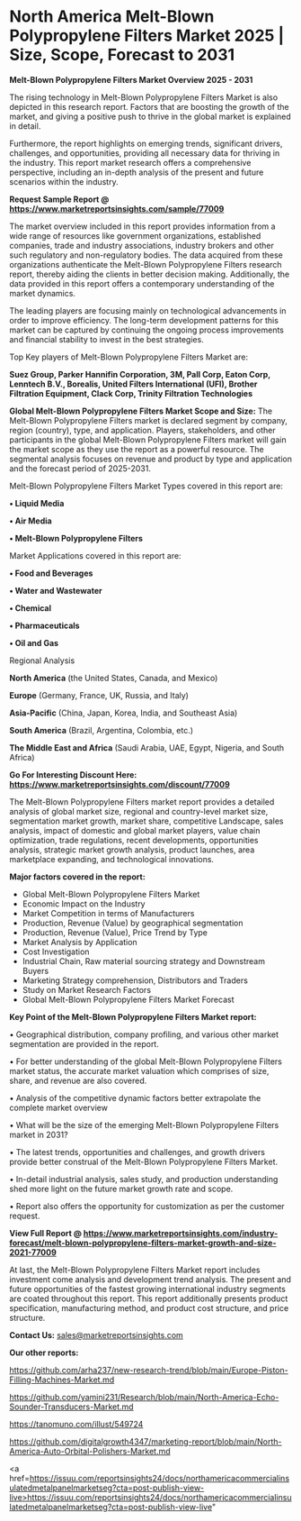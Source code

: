 # North America Melt-Blown Polypropylene Filters Market 2025 | Size, Scope, Forecast to 2031

<Strong> Melt-Blown Polypropylene Filters Market Overview 2025 - 2031</strong>

The rising technology in Melt-Blown Polypropylene Filters Market is also depicted in this research report. Factors that are boosting the growth of the market, and giving a positive push to thrive in the global market is explained in detail.

Furthermore, the report highlights on emerging trends, significant drivers, challenges, and opportunities, providing all necessary data for thriving in the industry. This report market research offers a comprehensive perspective, including an in-depth analysis of the present and future scenarios within the industry.

<strong>Request Sample Report @ <a href=https://www.marketreportsinsights.com/sample/77009>https://www.marketreportsinsights.com/sample/77009</a></strong>

The market overview included in this report provides information from a wide range of resources like government organizations, established companies, trade and industry associations, industry brokers and other such regulatory and non-regulatory bodies. The data acquired from these organizations authenticate the Melt-Blown Polypropylene Filters research report, thereby aiding the clients in better decision making. Additionally, the data provided in this report offers a contemporary understanding of the market dynamics.

The leading players are focusing mainly on technological advancements in order to improve efficiency. The long-term development patterns for this market can be captured by continuing the ongoing process improvements and financial stability to invest in the best strategies.

Top Key players of Melt-Blown Polypropylene Filters Market are:

<strong>Suez Group, Parker Hannifin Corporation, 3M, Pall Corp, Eaton Corp, Lenntech B.V., Borealis, United Filters International (UFI), Brother Filtration Equipment, Clack Corp, Trinity Filtration Technologies</strong>

<strong><b>Global Melt-Blown Polypropylene Filters Market Scope and Size:</b></strong>
The Melt-Blown Polypropylene Filters market is declared segment by company, region (country), type, and application. Players, stakeholders, and other participants in the global Melt-Blown Polypropylene Filters market will gain the market scope as they use the report as a powerful resource. The segmental analysis focuses on revenue and product by type and application and the forecast period of 2025-2031.

Melt-Blown Polypropylene Filters Market Types covered in this report are:

<strong>• Liquid Media

• Air Media

• Melt-Blown Polypropylene Filters</strong>

Market Applications covered in this report are:

<strong>• Food and Beverages

• Water and Wastewater

• Chemical

• Pharmaceuticals

• Oil and Gas</strong> 

Regional Analysis

<strong>North America</strong> (the United States, Canada, and Mexico)

<strong>Europe</strong> (Germany, France, UK, Russia, and Italy)

<strong>Asia-Pacific</strong> (China, Japan, Korea, India, and Southeast Asia)

<strong>South America</strong> (Brazil, Argentina, Colombia, etc.)

<strong>The Middle East and Africa</strong> (Saudi Arabia, UAE, Egypt, Nigeria, and South Africa)

<strong>Go For Interesting Discount Here: <a href=https://www.marketreportsinsights.com/discount/77009>https://www.marketreportsinsights.com/discount/77009</a></strong>

The Melt-Blown Polypropylene Filters market report provides a detailed analysis of global market size, regional and country-level market size, segmentation market growth, market share, competitive Landscape, sales analysis, impact of domestic and global market players, value chain optimization, trade regulations, recent developments, opportunities analysis, strategic market growth analysis, product launches, area marketplace expanding, and technological innovations.

<strong><b>Major factors covered in the report:</b></strong>
<ul>
  <li>Global Melt-Blown Polypropylene Filters Market </li>
  <li>Economic Impact on the Industry</li>
  <li>Market Competition in terms of Manufacturers</li>
  <li>Production, Revenue (Value) by geographical segmentation</li>
  <li>Production, Revenue (Value), Price Trend by Type</li>
  <li>Market Analysis by Application</li>
  <li>Cost Investigation</li>
  <li>Industrial Chain, Raw material sourcing strategy and Downstream Buyers</li>
  <li>Marketing Strategy comprehension, Distributors and Traders</li>
  <li>Study on Market Research Factors</li>
  <li>Global Melt-Blown Polypropylene Filters Market Forecast</li>
</ul>

<strong><b>Key Point of the Melt-Blown Polypropylene Filters Market report:</b></strong>

• Geographical distribution, company profiling, and various other market segmentation are provided in the report.

• For better understanding of the global Melt-Blown Polypropylene Filters market status, the accurate market valuation which comprises of size, share, and revenue are also covered.

• Analysis of the competitive dynamic factors better extrapolate the complete market overview

• What will be the size of the emerging Melt-Blown Polypropylene Filters market in 2031?

• The latest trends, opportunities and challenges, and growth drivers provide better construal of the Melt-Blown Polypropylene Filters Market.

• In-detail industrial analysis, sales study, and production understanding shed more light on the future market growth rate and scope.

• Report also offers the opportunity for customization as per the customer request.

<strong><b>View Full Report @ <a href=https://www.marketreportsinsights.com/industry-forecast/melt-blown-polypropylene-filters-market-growth-and-size-2021-77009>https://www.marketreportsinsights.com/industry-forecast/melt-blown-polypropylene-filters-market-growth-and-size-2021-77009</a></b></strong>


At last, the Melt-Blown Polypropylene Filters Market report includes investment come analysis and development trend analysis. The present and future opportunities of the fastest growing international industry segments are coated throughout this report. This report additionally presents product specification, manufacturing method, and product cost structure, and price structure.

<strong>Contact Us:</strong>
sales@marketreportsinsights.com

<strong>Our other reports:</strong>

<a href=https://github.com/arha237/new-research-trend/blob/main/Europe-Piston-Filling-Machines-Market.md>https://github.com/arha237/new-research-trend/blob/main/Europe-Piston-Filling-Machines-Market.md</a>

<a href=https://github.com/yamini231/Research/blob/main/North-America-Echo-Sounder-Transducers-Market.md>https://github.com/yamini231/Research/blob/main/North-America-Echo-Sounder-Transducers-Market.md</a>

<a href=https://tanomuno.com/illust/549724>https://tanomuno.com/illust/549724</a>

<a href=https://github.com/digitalgrowth4347/marketing-report/blob/main/North-America-Auto-Orbital-Polishers-Market.md>https://github.com/digitalgrowth4347/marketing-report/blob/main/North-America-Auto-Orbital-Polishers-Market.md</a>

<a href=https://issuu.com/reportsinsights24/docs/northamericacommercialinsulatedmetalpanelmarketseg?cta=post-publish-view-live>https://issuu.com/reportsinsights24/docs/northamericacommercialinsulatedmetalpanelmarketseg?cta=post-publish-view-live</a>"
